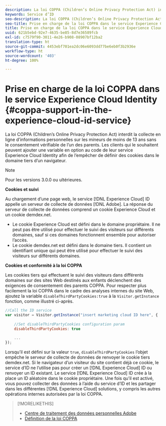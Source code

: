 ```yaml
---
description: La loi COPPA (Children’s Online Privacy Protection Act) interdit la collecte en ligne d’informations personnelles sur les mineurs de moins de 13 ans sans le consentement vérifiable de l’un des parents. Les clients qui le souhaitent peuvent ajouter une variable en option au code de leur service Experience Cloud Identity afin de l’empêcher de définir des cookies dans le domaine tiers d’un navigateur.
keywords: Service d’ID
seo-description: La loi COPPA (Children’s Online Privacy Protection Act) interdit la collecte en ligne d’informations personnelles sur les mineurs de moins de 13 ans sans le consentement vérifiable de l’un des parents. Les clients qui le souhaitent peuvent ajouter une variable en option au code de leur service Experience Cloud Identity afin de l’empêcher de définir des cookies dans le domaine tiers d’un navigateur.
seo-title: Prise en charge de la loi COPPA dans le service Experience Cloud Identity
title: Prise en charge de la loi COPPA dans le service Experience Cloud Identity
uuid: 621b5ebd-92e7-4635-be85-8d7e36589fcb
exl-id: c7579f90-3011-4e26-b908-08907bf12ba2
translation-type: ht
source-git-commit: 4453ebf701ea2dc06e6093dd77be6eb0f3b2936e
workflow-type: ht
source-wordcount: '403'
ht-degree: 100%

---
```


# Prise en charge de la loi COPPA dans le service Experience Cloud Identity {#coppa-support-in-the-experience-cloud-id-service}

La loi COPPA (Children’s Online Privacy Protection Act) interdit la collecte en ligne d’informations personnelles sur les mineurs de moins de 13 ans sans le consentement vérifiable de l’un des parents. Les clients qui le souhaitent peuvent ajouter une variable en option au code de leur service Experience Cloud Identity afin de l’empêcher de définir des cookies dans le domaine tiers d’un navigateur.

>[!NOTE]
>
>Pour les versions 3.0.0 ou ultérieures.

**Cookies et suivi**

Au chargement d’une page web, le service [!DNL Experience Cloud] ID appelle un serveur de collecte de données [!DNL Adobe]. La réponse du serveur de collecte de données comprend un cookie Experience Cloud et un cookie demdex.net.

* Le cookie Experience Cloud est défini dans le domaine propriétaire. Il ne peut pas être utilisé pour effectuer le suivi des visiteurs sur différents domaines, sauf si ces domaines fonctionnent ensemble pour autoriser l’accès.
* Le cookie demdex.net est défini dans le domaine tiers. Il contient un identifiant unique qui peut être utilisé pour effectuer le suivi des visiteurs sur différents domaines.

**Cookies et conformité à la loi COPPA**

Les cookies tiers qui effectuent le suivi des visiteurs dans différents domaines sur des sites Web destinés aux enfants déclenchent des exigences de consentement des parents COPPA. Pour respecter plus facilement la loi COPPA dans le cadre des analyses internes du site Web, ajoutez la variable `disableThirdPartyCookies:true` à la `Visitor.getInstance` fonction, comme illustré ci-après.

```js
//Call the ID service 
var visitor = Visitor.getInstance("insert marketing cloud ID here", { 
 
    //Set disableThirdPartyCookies configuration param 
    disableThirdPartyCookies: true 
 
    ... 
});
```

Lorsqu’il est défini sur la valeur `true`, `disableThirdPartyCookies` l’objet empêche le serveur de collecte de données de renvoyer le cookie tiers demdex.net. Si le navigateur d’un visiteur du site contient déjà ce cookie, le service d’ID ne l’utilise pas pour créer un [!DNL Experience Cloud] ID ou renvoyer un ID existant. Le service [!DNL Experience Cloud] ID crée à la place un ID aléatoire dans le cookie propriétaire. Une fois qu’il est activé, vous pouvez collecter des données à l’aide du service d’ID et les partager dans les différentes [!DNL Experience Cloud] solutions, y compris les autres opérations internes autorisées par la loi COPPA.

>[!MORELIKETHIS]
>
>* [Centre de traitement des données personnelles Adobe](http://www.adobe.com/fr/privacy.html)
>* [Définition de la loi COPPA](http://www.consumer.ftc.gov/articles/0031-protecting-your-childs-privacy-online#whatis)

